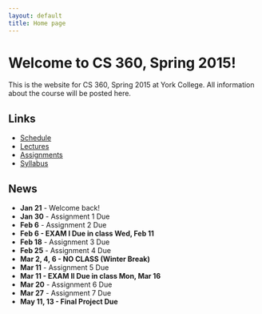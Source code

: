 ```yaml
---
layout: default
title: Home page
---
```


# Welcome to CS 360, Spring 2015!

This is the website for CS 360, Spring 2015 at York College.
All information about the course will be posted here.

## Links

* [Schedule](schedule/index.html)
* [Lectures](lectures/index.html)
* [Assignments](assign/index.html)
* [Syllabus](syllabus.html)

## News

* **Jan 21** - Welcome back!
* **Jan 30** - Assignment 1 Due
* **Feb 6** - Assignment 2 Due
* **Feb 6 - EXAM I Due in class Wed, Feb 11**
* **Feb 18** - Assignment 3 Due
* **Feb 25** - Assignment 4 Due
* **Mar 2, 4, 6 - NO CLASS (Winter Break)**
* **Mar 11** - Assignment 5 Due
* **Mar 11 - EXAM II Due in class Mon, Mar 16**
* **Mar 20** - Assignment 6 Due
* **Mar 27** - Assignment 7 Due
* **May 11, 13 - Final Project Due**
